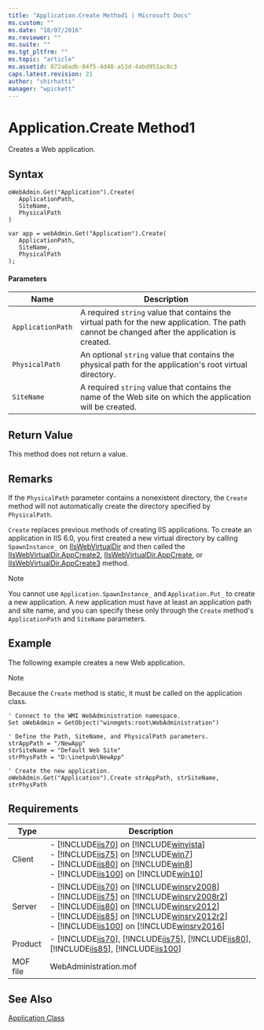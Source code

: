 ```yaml
---
title: "Application.Create Method1 | Microsoft Docs"
ms.custom: ""
ms.date: "10/07/2016"
ms.reviewer: ""
ms.suite: ""
ms.tgt_pltfrm: ""
ms.topic: "article"
ms.assetid: 872a0adb-04f5-4d48-a53d-4abd951ac8c3
caps.latest.revision: 21
author: "shirhatti"
manager: "wpickett"
---
```

# Application.Create Method1
Creates a Web application.  
  
## Syntax  
  
```vbs  
oWebAdmin.Get("Application").Create(  
   ApplicationPath,  
   SiteName,  
   PhysicalPath  
)  
```  
  
```jscript#  
var app = webAdmin.Get("Application").Create(  
   ApplicationPath,  
   SiteName,  
   PhysicalPath  
);  
```  
  
#### Parameters  
  
|Name|Description|  
|----------|-----------------|  
|`ApplicationPath`|A required `string` value that contains the virtual path for the new application. The path cannot be changed after the application is created.|  
|`PhysicalPath`|An optional `string` value that contains the physical path for the application's root virtual directory.|  
|`SiteName`|A required `string` value that contains the name of the Web site on which the application will be created.|  
  
## Return Value  
 This method does not return a value.  
  
## Remarks  
 If the `PhysicalPath` parameter contains a nonexistent directory, the `Create` method will not automatically create the directory specified by `PhysicalPath`.  
  
 `Create` replaces previous methods of creating IIS applications. To create an application in IIS 6.0, you first created a new virtual directory by calling `SpawnInstance_` on [IIsWebVirtualDir](http://msdn.microsoft.com/en-us/58d536c2-28dc-4507-8157-0f3615e463d6) and then called the [IIsWebVirtualDir.AppCreate2](http://msdn.microsoft.com/en-us/a149487d-0146-4130-9d8b-2cc7ea1cc280), [IIsWebVirtualDir.AppCreate](http://msdn.microsoft.com/en-us/338e574b-6e1f-491b-b9bd-5604e0f4e197), or [IIsWebVirtualDir.AppCreate3](http://msdn.microsoft.com/en-us/e7826ec2-eb52-473c-a926-2c8d6cb431ec) method.  
  
> [!NOTE]
>  You cannot use `Application.SpawnInstance_` and `Application.Put_` to create a new application. A new application must have at least an application path and site name, and you can specify these only through the `Create` method's `ApplicationPath` and `SiteName` parameters.  
  
## Example  
 The following example creates a new Web application.  
  
> [!NOTE]
>  Because the `Create` method is static, it must be called on the application class.  
  
```  
' Connect to the WMI WebAdministration namespace.  
Set oWebAdmin = GetObject("winmgmts:root\WebAdministration")  
  
' Define the Path, SiteName, and PhysicalPath parameters.  
strAppPath = "/NewApp"  
strSiteName = "Default Web Site"  
strPhysPath = "D:\inetpub\NewApp"  
  
' Create the new application.  
oWebAdmin.Get("Application").Create strAppPath, strSiteName, strPhysPath  
```  
  
## Requirements  
  
|Type|Description|  
|----------|-----------------|  
|Client|-   [!INCLUDE[iis70](../wmi-provider/includes/iis70-md.md)] on [!INCLUDE[winvista](../wmi-provider/includes/winvista-md.md)]<br />-   [!INCLUDE[iis75](../wmi-provider/includes/iis75-md.md)] on [!INCLUDE[win7](../wmi-provider/includes/win7-md.md)]<br />-   [!INCLUDE[iis80](../wmi-provider/includes/iis80-md.md)] on [!INCLUDE[win8](../wmi-provider/includes/win8-md.md)]<br />-   [!INCLUDE[iis100](../wmi-provider/includes/iis100-md.md)] on [!INCLUDE[win10](../wmi-provider/includes/win10-md.md)]|  
|Server|-   [!INCLUDE[iis70](../wmi-provider/includes/iis70-md.md)] on [!INCLUDE[winsrv2008](../wmi-provider/includes/winsrv2008-md.md)]<br />-   [!INCLUDE[iis75](../wmi-provider/includes/iis75-md.md)] on [!INCLUDE[winsrv2008r2](../wmi-provider/includes/winsrv2008r2-md.md)]<br />-   [!INCLUDE[iis80](../wmi-provider/includes/iis80-md.md)] on [!INCLUDE[winsrv2012](../wmi-provider/includes/winsrv2012-md.md)]<br />-   [!INCLUDE[iis85](../wmi-provider/includes/iis85-md.md)] on [!INCLUDE[winsrv2012r2](../wmi-provider/includes/winsrv2012r2-md.md)]<br />-   [!INCLUDE[iis100](../wmi-provider/includes/iis100-md.md)] on [!INCLUDE[winsrv2016](../wmi-provider/includes/winsrv2016-md.md)]|  
|Product|-   [!INCLUDE[iis70](../wmi-provider/includes/iis70-md.md)], [!INCLUDE[iis75](../wmi-provider/includes/iis75-md.md)], [!INCLUDE[iis80](../wmi-provider/includes/iis80-md.md)], [!INCLUDE[iis85](../wmi-provider/includes/iis85-md.md)], [!INCLUDE[iis100](../wmi-provider/includes/iis100-md.md)]|  
|MOF file|WebAdministration.mof|  
  
## See Also  
 [Application Class](../wmi-provider/application-class.md)